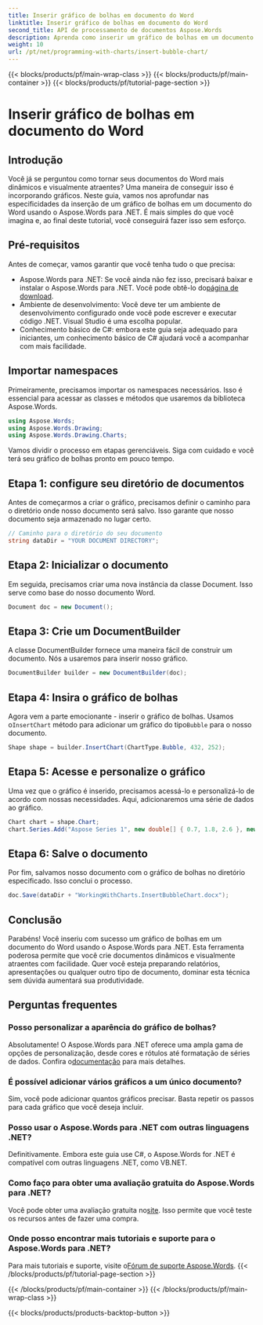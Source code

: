 ```yaml
---
title: Inserir gráfico de bolhas em documento do Word
linktitle: Inserir gráfico de bolhas em documento do Word
second_title: API de processamento de documentos Aspose.Words
description: Aprenda como inserir um gráfico de bolhas em um documento do Word usando o Aspose.Words para .NET com este guia passo a passo. Melhore seus documentos.
weight: 10
url: /pt/net/programming-with-charts/insert-bubble-chart/
---
```


{{< blocks/products/pf/main-wrap-class >}}
{{< blocks/products/pf/main-container >}}
{{< blocks/products/pf/tutorial-page-section >}}

# Inserir gráfico de bolhas em documento do Word

## Introdução

Você já se perguntou como tornar seus documentos do Word mais dinâmicos e visualmente atraentes? Uma maneira de conseguir isso é incorporando gráficos. Neste guia, vamos nos aprofundar nas especificidades da inserção de um gráfico de bolhas em um documento do Word usando o Aspose.Words para .NET. É mais simples do que você imagina e, ao final deste tutorial, você conseguirá fazer isso sem esforço.

## Pré-requisitos

Antes de começar, vamos garantir que você tenha tudo o que precisa:

- Aspose.Words para .NET: Se você ainda não fez isso, precisará baixar e instalar o Aspose.Words para .NET. Você pode obtê-lo do[página de download](https://releases.aspose.com/words/net/).
- Ambiente de desenvolvimento: Você deve ter um ambiente de desenvolvimento configurado onde você pode escrever e executar código .NET. Visual Studio é uma escolha popular.
- Conhecimento básico de C#: embora este guia seja adequado para iniciantes, um conhecimento básico de C# ajudará você a acompanhar com mais facilidade.

## Importar namespaces

Primeiramente, precisamos importar os namespaces necessários. Isso é essencial para acessar as classes e métodos que usaremos da biblioteca Aspose.Words.

```csharp
using Aspose.Words;
using Aspose.Words.Drawing;
using Aspose.Words.Drawing.Charts;
```

Vamos dividir o processo em etapas gerenciáveis. Siga com cuidado e você terá seu gráfico de bolhas pronto em pouco tempo.

## Etapa 1: configure seu diretório de documentos

Antes de começarmos a criar o gráfico, precisamos definir o caminho para o diretório onde nosso documento será salvo. Isso garante que nosso documento seja armazenado no lugar certo.

```csharp
// Caminho para o diretório do seu documento
string dataDir = "YOUR DOCUMENT DIRECTORY";
```

## Etapa 2: Inicializar o documento

Em seguida, precisamos criar uma nova instância da classe Document. Isso serve como base do nosso documento Word.

```csharp
Document doc = new Document();
```

## Etapa 3: Crie um DocumentBuilder

A classe DocumentBuilder fornece uma maneira fácil de construir um documento. Nós a usaremos para inserir nosso gráfico.

```csharp
DocumentBuilder builder = new DocumentBuilder(doc);
```

## Etapa 4: Insira o gráfico de bolhas

 Agora vem a parte emocionante - inserir o gráfico de bolhas. Usamos o`InsertChart` método para adicionar um gráfico do tipo`Bubble` para o nosso documento.

```csharp
Shape shape = builder.InsertChart(ChartType.Bubble, 432, 252);
```

## Etapa 5: Acesse e personalize o gráfico

Uma vez que o gráfico é inserido, precisamos acessá-lo e personalizá-lo de acordo com nossas necessidades. Aqui, adicionaremos uma série de dados ao gráfico.

```csharp
Chart chart = shape.Chart;
chart.Series.Add("Aspose Series 1", new double[] { 0.7, 1.8, 2.6 }, new double[] { 2.7, 3.2, 0.8 }, new double[] { 10, 4, 8 });
```

## Etapa 6: Salve o documento

Por fim, salvamos nosso documento com o gráfico de bolhas no diretório especificado. Isso conclui o processo.

```csharp
doc.Save(dataDir + "WorkingWithCharts.InsertBubbleChart.docx");
```

## Conclusão

Parabéns! Você inseriu com sucesso um gráfico de bolhas em um documento do Word usando o Aspose.Words para .NET. Esta ferramenta poderosa permite que você crie documentos dinâmicos e visualmente atraentes com facilidade. Quer você esteja preparando relatórios, apresentações ou qualquer outro tipo de documento, dominar esta técnica sem dúvida aumentará sua produtividade.

## Perguntas frequentes

### Posso personalizar a aparência do gráfico de bolhas?

 Absolutamente! O Aspose.Words para .NET oferece uma ampla gama de opções de personalização, desde cores e rótulos até formatação de séries de dados. Confira o[documentação](https://reference.aspose.com/words/net/) para mais detalhes.

### É possível adicionar vários gráficos a um único documento?

Sim, você pode adicionar quantos gráficos precisar. Basta repetir os passos para cada gráfico que você deseja incluir.

### Posso usar o Aspose.Words para .NET com outras linguagens .NET?

Definitivamente. Embora este guia use C#, o Aspose.Words for .NET é compatível com outras linguagens .NET, como VB.NET.

### Como faço para obter uma avaliação gratuita do Aspose.Words para .NET?

 Você pode obter uma avaliação gratuita no[site](https://releases.aspose.com/). Isso permite que você teste os recursos antes de fazer uma compra.

### Onde posso encontrar mais tutoriais e suporte para o Aspose.Words para .NET?

 Para mais tutoriais e suporte, visite o[Fórum de suporte Aspose.Words](https://forum.aspose.com/c/words/8).
{{< /blocks/products/pf/tutorial-page-section >}}

{{< /blocks/products/pf/main-container >}}
{{< /blocks/products/pf/main-wrap-class >}}

{{< blocks/products/products-backtop-button >}}
